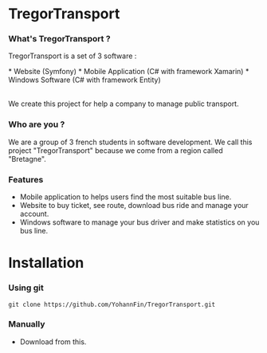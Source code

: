 # TregorTransport

### What's TregorTransport ?
<p>TregorTransport is a set of 3 software :<br></p>
  * Website (Symfony)
  * Mobile Application (C# with framework Xamarin)
  * Windows Software (C# with framework Entity)
 <p><br>We create this project for help a company to manage public transport.</p>
 
 ### Who are you ?
 <p>We are a group of 3 french students in software development. We call this project "TregorTransport" because we come from a region called "Bretagne".</p>

### Features
 * Mobile application to helps users find the most suitable bus line.
 * Website to buy ticket, see route, download bus ride and manage your account.
 * Windows software to manage your bus driver and make statistics on you bus line.
 
 
# Installation

### Using git
  ```
  git clone https://github.com/YohannFin/TregorTransport.git
  ```
### Manually
 * Download from this.
